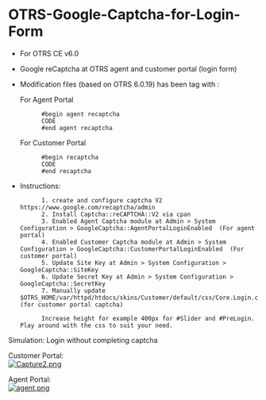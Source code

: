 # OTRS-Google-Captcha-for-Login-Form
- For OTRS CE v6.0
- Google reCaptcha at OTRS agent and customer portal (login form)		
- Modification files (based on OTRS 6.0.19) has been tag with :

	For Agent Portal  
	
			#begin agent recaptcha  
			CODE  
			#end agent recaptcha  
	
	For Customer Portal  
		
			#begin recaptcha  
			CODE  
			#end recaptcha  
			
- Instructions:  
	
			1. create and configure captcha V2 https://www.google.com/recaptcha/admin  
			2. Install Captcha::reCAPTCHA::V2 via cpan  
			3. Enabled Agent Captcha module at Admin > System Configuration > GoogleCaptcha::AgentPortalLoginEnabled  (For agent portal)  
			4. Enabled Customer Captcha module at Admin > System Configuration > GoogleCaptcha::CustomerPortalLoginEnabled  (For customer portal)  
			5. Update Site Key at Admin > System Configuration > GoogleCaptcha::SiteKey  
			6. Update Secret Key at Admin > System Configuration > GoogleCaptcha::SecretKey  
			7. Manually update $OTRS_HOME/var/httpd/htdocs/skins/Customer/default/css/Core.Login.css  (for customer portal captcha)  

			Increase height for example 400px for #Slider and #PreLogin. Play around with the css to suit your need.  
		

Simulation: Login without completing captcha    

Customer Portal:  
[![Capture2.png](https://i.postimg.cc/DwcS2yp9/Capture2.png)](https://postimg.cc/hXfDsgBs)  

Agent Portal:  
[![agent.png](https://i.postimg.cc/9XZQb7rP/agent.png)](https://postimg.cc/yW6KYWhW)  